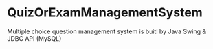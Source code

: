 # QuizOrExamManagementSystem
Multiple choice question management system is buitl by Java Swing &amp; JDBC API (MySQL)
